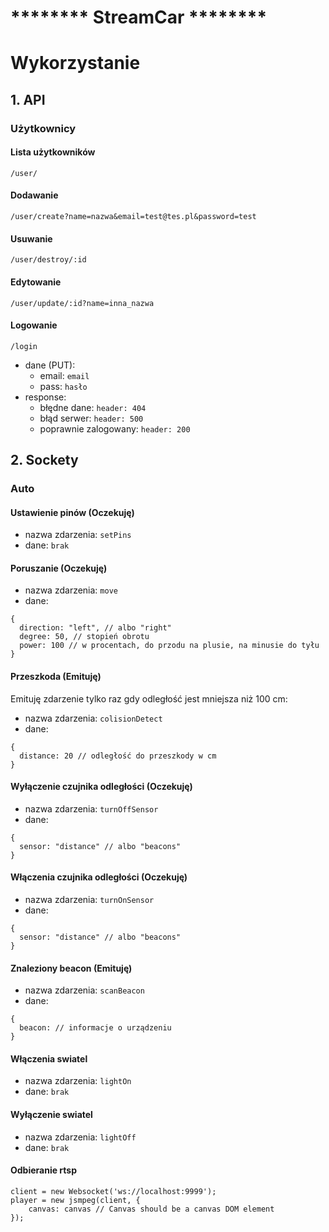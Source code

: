#  ******** StreamCar ********
# Wykorzystanie
## 1. API
### Użytkownicy
#### Lista użytkowników
`/user/`
#### Dodawanie
`/user/create?name=nazwa&email=test@tes.pl&password=test`
#### Usuwanie
`/user/destroy/:id`
#### Edytowanie
`/user/update/:id?name=inna_nazwa`
#### Logowanie
`/login`
- dane (PUT):
  - email: `email`
  - pass: `hasło`
- response:
  - błędne dane: `header: 404`
  - błąd serwer: `header: 500`
  - poprawnie zalogowany: `header: 200`

## 2. Sockety
### Auto

#### Ustawienie pinów (Oczekuję)
- nazwa zdarzenia: `setPins`
- dane: `brak`

#### Poruszanie (Oczekuję)
- nazwa zdarzenia: `move`
- dane:
```
{
  direction: "left", // albo "right"
  degree: 50, // stopień obrotu
  power: 100 // w procentach, do przodu na plusie, na minusie do tyłu
}
```

#### Przeszkoda (Emituję)
Emituję zdarzenie tylko raz gdy odległość jest mniejsza niż 100 cm:
- nazwa zdarzenia: `colisionDetect`
- dane:
```
{
  distance: 20 // odległość do przeszkody w cm
}
```

#### Wyłączenie czujnika odległości (Oczekuję)
- nazwa zdarzenia: `turnOffSensor`
- dane:
```
{
  sensor: "distance" // albo "beacons"
}
```

#### Włączenia czujnika odległości (Oczekuję)
- nazwa zdarzenia: `turnOnSensor`
- dane:
```
{
  sensor: "distance" // albo "beacons"
}
```

#### Znaleziony beacon (Emituję)
- nazwa zdarzenia: `scanBeacon`
- dane:
```
{
  beacon: // informacje o urządzeniu
}
```

#### Włączenia swiatel
- nazwa zdarzenia: `lightOn`
- dane: `brak`

#### Wyłączenie swiatel
- nazwa zdarzenia: `lightOff`
- dane: `brak`

#### Odbieranie rtsp
```
client = new Websocket('ws://localhost:9999');
player = new jsmpeg(client, {
    canvas: canvas // Canvas should be a canvas DOM element
});
```
